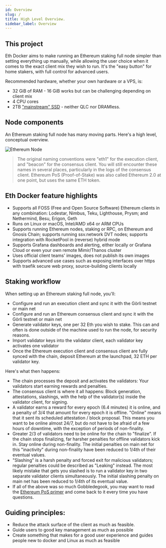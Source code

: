 ```yaml
---
id: Overview
slug: /
title: High Level Overview.
sidebar_label: Overview
---
```


## This project

Eth Docker aims to make running an Ethereum staking full node simpler than setting everything up manually,
while allowing the user choice when it comes to the exact client mix they wish to run. It's the "easy button" for home stakers,
with full control for advanced users.

Recommended hardware, whether your own hardware or a VPS, is:
- 32 GiB of RAM - 16 GiB works but can be challenging depending on client mix
- 4 CPU cores
- 2TB ["mainstream" SSD](https://gist.github.com/yorickdowne/f3a3e79a573bf35767cd002cc977b038) - neither QLC nor DRAMless.

## Node components

An Ethereum staking full node has many moving parts. Here's a high level, conceptual overview.

![Ethereum Node](../../static/img/ethereum-full-node.png)

> The original naming conventions were "eth1" for the execution client, and "beacon"
> for the consensus client. You will still encounter these names in several places,
> particularly in the logs of the consensus client.
> Ethereum PoS (Proof-of-Stake) was also called Ethereum 2.0 at one point, but uses the same ETH token.

## Eth Docker feature highlights

- Supports all FOSS (Free and Open Source Software) Ethereum clients in any combination: Lodestar, Nimbus, Teku, Lighthouse, Prysm; and Nethermind, Besu, Erigon, Geth
- Runs on Linux or macOS, Intel/AMD x64 or ARM CPUs
- Supports running Ethereum nodes, staking or RPC, on Ethereum and Gnosis Chain; supports running ssv.network DVT nodes; supports integration with RocketPool in (reverse) hybrid mode
- Supports Grafana dashboards and alerting, either locally or Grafana Cloud or even your own remote Mimir/Thanos cluster
- Uses official client teams' images, does not publish its own images
- Supports advanced use cases such as exposing interfaces over https with traefik secure web proxy, source-building clients locally

## Staking workflow

When setting up an Ethereum staking full node, you'll:

- Configure and run an execution client and sync it with the Görli testnet or main net
- Configure and run an Ethereum consensus client and sync it with the Görli testnet or main net
- Generate validator keys, one per 32 Eth you wish to stake. This can and often is done outside of the
  machine used to run the node, for security reasons.
- Import validator keys into the validator client, each validator key activates one validator
- Once the Ethereum execution client and consensus client are fully synced with the chain, deposit Ethereum
  at the launchpad, 32 ETH per validator key.

Here's what then happens:

- The chain processes the deposit and activates the validators: Your validators start earning rewards
  and penalties.
- The consensus client is where it all happens: Block generation, attestations, slashings, with the help
  of the validator(s) inside the validator client, for signing.
- A validator earns a reward for every epoch (6.4 minutes) it is online, and a penalty of 3/4 that
  amount for every epoch it is offline. "Online" means that it sent its scheduled attestation / block
  proposal. This means you want to be online almost 24/7, but do not have to be afraid of a few hours
  of downtime, with the exception of periods of non-finality.
- Greater 2/3 of validators need to be online for the chain to "finalize". If the chain stops finalizing,
  far harsher penalties for offline validators kick in. Stay online during non-finality. The initial
  penalties on main net for this "inactivity" during non-finality have been reduced to 1/4th of their eventual
  values.
- "Slashing" is a harsh penalty and forced exit for malicious validators; regular penalties could be
  described as "Leaking" instead. The most likely mistake that gets you slashed is to run a validator key
  in two separate validator clients simultaneously. The initial slashing penalty on main net has been reduced
  to 1/4th of its eventual value.
- If all of the above was so much Gobbledegook, you may want to read the [Ethereum PoS primer](https://ethos.dev/beacon-chain/) and come
  back to it every time you have questions.

## Guiding principles:

- Reduce the attack surface of the client as much as feasible.
- Guide users to good key management as much as possible
- Create something that makes for a good user experience and guides people new to docker and Linux as much as feasible
